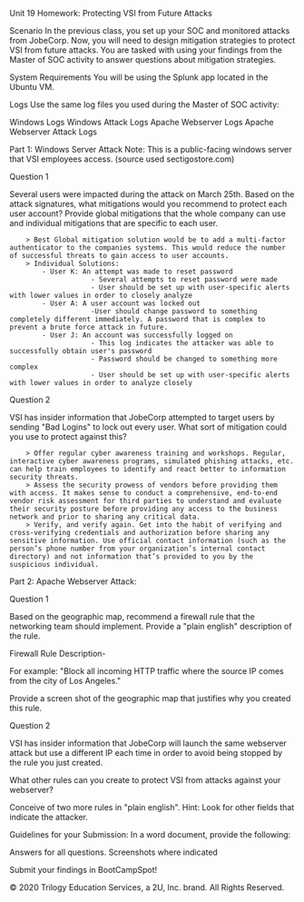 Unit 19 Homework: Protecting VSI from Future Attacks

Scenario
In the previous class,  you set up your SOC and monitored attacks from JobeCorp. Now, you will need to design mitigation strategies to protect VSI from future attacks.
You are tasked with using your findings from the Master of SOC activity to answer questions about mitigation strategies.

System Requirements
You will be using the Splunk app located in the Ubuntu VM.

Logs
Use the same log files you used during the Master of SOC activity:

Windows Logs
Windows Attack Logs
Apache Webserver Logs
Apache Webserver Attack Logs



Part 1: Windows Server Attack
Note: This is a public-facing windows server that VSI employees access.
(source used sectigostore.com)

Question 1

Several users were impacted during the attack on March 25th.
Based on the attack signatures, what mitigations would you recommend to protect each user account? Provide global mitigations that the whole company can use and individual mitigations that are specific to each user.
		
		> Best Global mitigation solution would be to add a multi-factor authenticator to the companies systems. This would reduce the number of successful threats to gain access to user accounts.
		> Individual Solutions:
			- User K: An attempt was made to reset password
						- Several attempts to reset password were made 
						- User should be set up with user-specific alerts with lower values in order to closely analyze 
			- User A: A user account was locked out
						-User should change password to something completely different immediately. A password that is complex to prevent a brute force attack in future.
			- User J: An account was successfully logged on
						- This log indicates the attacker was able to successfully obtain user's password
						- Password should be changed to something more complex
						- User should be set up with user-specific alerts with lower values in order to analyze closely			  	 		

Question 2

VSI has insider information that JobeCorp attempted to target users by sending "Bad Logins" to lock out every user.
What sort of mitigation could you use to protect against this?

		> Offer regular cyber awareness training and workshops. Regular, interactive cyber awareness programs, simulated phishing attacks, etc. can help train employees to identify and react better to information security threats.
		> Assess the security prowess of vendors before providing them with access. It makes sense to conduct a comprehensive, end-to-end vendor risk assessment for third parties to understand and evaluate their security posture before providing any access to the business network and prior to sharing any critical data.
		> Verify, and verify again. Get into the habit of verifying and cross-verifying credentials and authorization before sharing any sensitive information. Use official contact information (such as the person’s phone number from your organization’s internal contact directory) and not information that’s provided to you by the suspicious individual.
Part 2: Apache Webserver Attack:

Question 1

Based on the geographic map, recommend a firewall rule that the networking team should implement.
Provide a "plain english" description of the rule.

Firewall Rule Description- 

For example: "Block all incoming HTTP traffic where the source IP comes from the city of Los Angeles."


Provide a screen shot of the geographic map that justifies why you created this rule.


Question 2


VSI has insider information that JobeCorp will launch the same webserver attack but use a different IP each time in order to avoid being stopped by the rule you just created.


What other rules can you create to protect VSI from attacks against your webserver?

Conceive of two more rules in "plain english".
Hint: Look for other fields that indicate the attacker.




Guidelines for your Submission:
In a word document, provide the following:

Answers for all questions.
Screenshots where indicated

Submit your findings in BootCampSpot!

© 2020 Trilogy Education Services, a 2U, Inc. brand. All Rights Reserved.